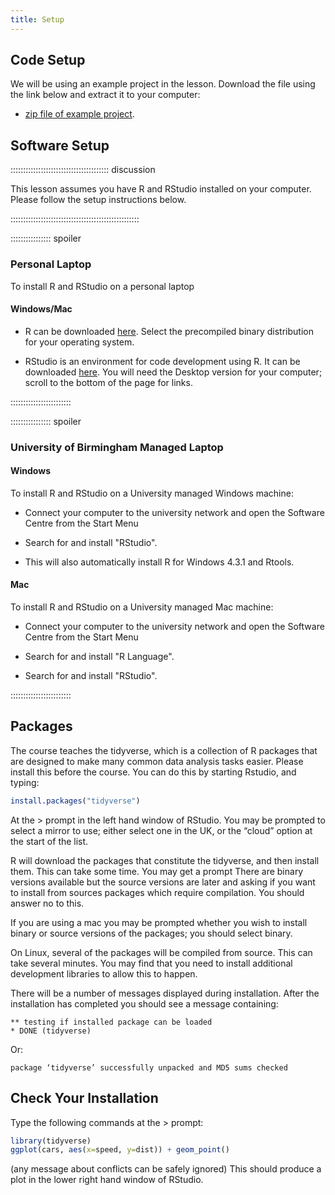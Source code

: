 ```yaml
---
title: Setup
---
```


## Code Setup 
We will be using an example project in the lesson. 
Download the file using the link below and extract it to your computer:
 - [zip file of example project](https://github.com/bham-carpentries/astronaut-data-analysis-for-r/archive/refs/tags/v0.0.1.zip).


## Software Setup

::::::::::::::::::::::::::::::::::::::: discussion

This lesson assumes you have R and RStudio installed on your computer.
Please follow the setup instructions below.


:::::::::::::::::::::::::::::::::::::::::::::::::::

:::::::::::::::: spoiler

### Personal Laptop

To install R and RStudio on a personal laptop

#### Windows/Mac

- R can be downloaded [here](https://www.stats.bris.ac.uk/R/). Select the precompiled binary distribution for your operating system.

- RStudio is an environment for code development using R. It can be downloaded [here](https://www.rstudio.com/products/rstudio/download/). You will need the Desktop version for your computer; scroll to the bottom of the page for links.

::::::::::::::::::::::::

:::::::::::::::: spoiler

### University of Birmingham Managed Laptop

#### Windows
To install R and RStudio on a University managed Windows machine:

- Connect your computer to the university network and open the Software Centre from the Start Menu

- Search for and install "RStudio". 

- This will also automatically install R for Windows 4.3.1 and Rtools.

#### Mac

To install R and RStudio on a University managed Mac machine:

- Connect your computer to the university network and open the Software Centre from the Start Menu

- Search for and install "R Language". 

- Search for and install "RStudio". 

::::::::::::::::::::::::
 
## Packages

The course teaches the tidyverse, which is a collection of R packages that are designed to make many common data analysis tasks easier. Please install this before the course. You can do this by starting Rstudio, and typing:

```r
install.packages("tidyverse")
```

At the > prompt in the left hand window of RStudio. You may be prompted to select a mirror to use; either select one in the UK, or the “cloud” option at the start of the list.

R will download the packages that constitute the tidyverse, and then install them. This can take some time. You may get a prompt There are binary versions available but the source versions are later and asking if you want to install from sources packages which require compilation. You should answer no to this.

If you are using a mac you may be prompted whether you wish to install binary or source versions of the packages; you should select binary.

On Linux, several of the packages will be compiled from source. This can take several minutes. You may find that you need to install additional development libraries to allow this to happen.

There will be a number of messages displayed during installation. After the installation has completed you should see a message containing:

```output
** testing if installed package can be loaded
* DONE (tidyverse)
```

Or:

```output
package ‘tidyverse’ successfully unpacked and MD5 sums checked
```

## Check Your Installation

Type the following commands at the > prompt:
```r
library(tidyverse)
ggplot(cars, aes(x=speed, y=dist)) + geom_point()
```

(any message about conflicts can be safely ignored)
This should produce a plot in the lower right hand window of RStudio.
